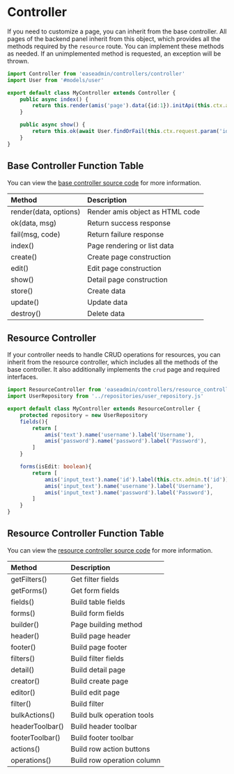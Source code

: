 # Controller

If you need to customize a page, you can inherit from the base controller. All pages of the backend panel inherit from this object, which provides all the methods required by the `resource` route. You can implement these methods as needed. If an unimplemented method is requested, an exception will be thrown.

```typescript
import Controller from 'easeadmin/controllers/controller'
import User from '#models/user'

export default class MyController extends Controller {
    public async index() {
        return this.render(amis('page').data({id:1}).initApi(this.ctx.admin.api('show')).body('hello ${username}'))
    }

    public async show() {
        return this.ok(await User.findOrFail(this.ctx.request.param('id')))
    }
}
```

## Base Controller Function Table

You can view the [base controller source code](https://github.com/easeadmin/core/blob/main/src/controllers/controller.ts) for more information.

| Method | Description |
| :---------- | :----------------- |
| render(data, options) | Render amis object as HTML code |
| ok(data, msg) | Return success response |
| fail(msg, code) | Return failure response |
| index() | Page rendering or list data |
| create() | Create page construction |
| edit() | Edit page construction |
| show() | Detail page construction |
| store() | Create data |
| update() | Update data |
| destroy() | Delete data |

## Resource Controller

If your controller needs to handle CRUD operations for resources, you can inherit from the resource controller, which includes all the methods of the base controller. It also additionally implements the `crud` page and required interfaces.

```typescript
import ResourceController from 'easeadmin/controllers/resource_controller'
import UserRepository from '../repositories/user_repository.js'

export default class MyController extends ResourceController {
    protected repository = new UserRepository
    fields(){
        return [
            amis('text').name('username').label('Username'),
            amis('password').name('password').label('Password'),
        ]
    }

    forms(isEdit: boolean){
        return [
            amis('input_text').name('id').label(this.ctx.admin.t('id')).disabled(isEdit).permission(isEdit),
            amis('input_text').name('username').label('Username'),
            amis('input_text').name('password').label('Password'),
        ]
    }
}
```

## Resource Controller Function Table

You can view the [resource controller source code](https://github.com/easeadmin/core/blob/main/src/controllers/resource_controller.ts) for more information.

| Method | Description |
| :---------- | :----------------- |
| getFilters() | Get filter fields |
| getForms() | Get form fields |
| fields() | Build table fields |
| forms() | Build form fields |
| builder() | Page building method |
| header() | Build page header |
| footer() | Build page footer |
| filters() | Build filter fields |
| detail() | Build detail page |
| creator() | Build create page |
| editor() | Build edit page |
| filter() | Build filter |
| bulkActions() | Build bulk operation tools |
| headerToolbar() | Build header toolbar |
| footerToolbar() | Build footer toolbar |
| actions() | Build row action buttons |
| operations() | Build row operation column |
